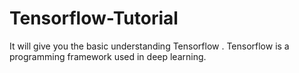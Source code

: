 # Tensorflow-Tutorial
It will give you the basic understanding Tensorflow . Tensorflow is a programming framework used in deep learning. 
